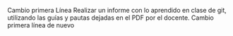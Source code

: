 Cambio primera Línea
Realizar un informe con lo aprendido en clase de git, utilizando las guías y pautas dejadas en el PDF por el docente.
Cambio primera línea de nuevo
